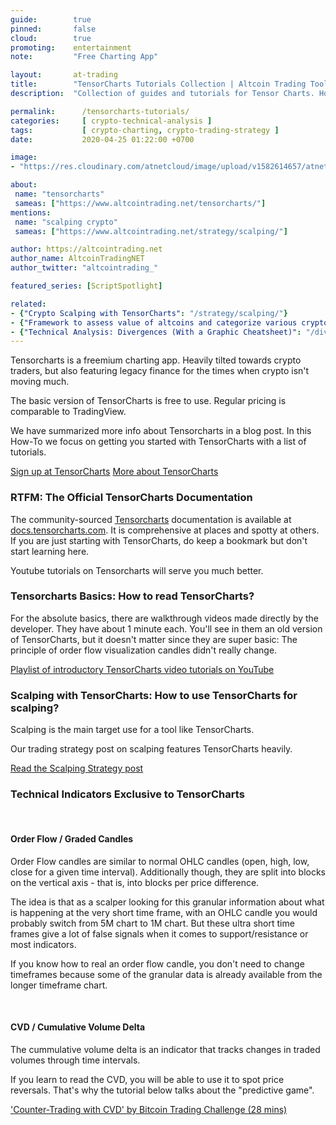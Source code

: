 ```yaml
---
guide:        true
pinned:       false
cloud:        true
promoting:    entertainment
note:         "Free Charting App"

layout:       at-trading
title:        "TensorCharts Tutorials Collection | Altcoin Trading Tools and Strategies"
description:  "Collection of guides and tutorials for Tensor Charts. How to read them, what to use them for, how to scalp crypto with Tensorcharts."

permalink:      /tensorcharts-tutorials/
categories:     [ crypto-technical-analysis ]
tags:           [ crypto-charting, crypto-trading-strategy ]
date:           2020-04-25 01:22:00 +0700

image:
- "https://res.cloudinary.com/atnetcloud/image/upload/v1582614657/atnet/blog_tensorcharts/tensor9_znpvtm.jpg"

about:
 name: "tensorcharts"
 sameas: ["https://www.altcointrading.net/tensorcharts/"]
mentions:
 name: "scalping crypto"
 sameas: ["https://www.altcointrading.net/strategy/scalping/"]

author: https://altcointrading.net
author_name: AltcoinTradingNET
author_twitter: "altcointrading_"

featured_series: [ScriptSpotlight]

related:
- {"Crypto Scalping with TensorCharts": "/strategy/scalping/"}
- {"Framework to assess value of altcoins and categorize various cryptocurrencies": "/value/"}
- {"Technical Analysis: Divergences (With a Graphic Cheatsheet)": "/divergences/"}
---
```


Tensorcharts is a freemium charting app. Heavily tilted towards crypto traders, but also featuring legacy finance for the times when crypto isn't moving much.

The basic version of TensorCharts is free to use. Regular pricing is comparable to TradingView.

We have summarized more info about Tensorcharts in a blog post. In this How-To we focus on getting you started with TensorCharts with a list of tutorials.

<a href="https://bit.ly/2VAd6YG" class="btn">Sign up at TensorCharts</a>&nbsp;<a href="/tensorcharts/" class="btn">More about TensorCharts</a>

### RTFM: The Official TensorCharts Documentation

The community-sourced [Tensorcharts](https://bit.ly/2VAd6YG) documentation is available at [docs.tensorcharts.com](https://docs.tensorcharts.com). It is comprehensive at places and spotty at others. If you are just starting with TensorCharts, do keep a bookmark but don't start learning here.

Youtube tutorials on Tensorcharts will serve you much better.

### Tensorcharts Basics: How to read TensorCharts?

For the absolute basics, there are walkthrough videos made directly by the developer. They have about 1 minute each. You'll see in them an old version of TensorCharts, but it doesn't matter since they are super basic: The principle of order flow visualization candles didn't really change.

[Playlist of introductory TensorCharts video tutorials on YouTube](https://www.youtube.com/watch?v=YZCUMtV8rBU&list=PLV2igM-bP06wcjn5J2Msu9nI3VYhvhu6T)


<article class="">
           <amp-youtube
                  data-videoid="YZCUMtV8rBU"
                  layout="responsive"
                  width="700" height="360">
           </amp-youtube>
</article>

### Scalping with TensorCharts: How to use TensorCharts for scalping?

Scalping is the main target use for a tool like TensorCharts.

Our trading strategy post on scalping features TensorCharts heavily.


<a href="/strategy/scalping/" class="btn">Read the Scalping Strategy post</a>

### Technical Indicators Exclusive to TensorCharts

&nbsp;

#### Order Flow / Graded Candles

Order Flow candles are similar to normal OHLC candles (open, high, low, close for a given time interval). Additionally though, they are split into blocks on the vertical axis - that is, into blocks per price difference.

The idea is that as a scalper looking for this granular information about what is happening at the very short time frame, with an OHLC candle you would probably switch from 5M chart to 1M chart. But these ultra short time frames give a lot of false signals when it comes to support/resistance or most indicators.

If you know how to real an order flow candle, you don't need to change timeframes because some of the granular data is already available from the longer timeframe chart.

<article class="">
  <amp-youtube
            data-videoid="d125WyqFO24"
            layout="responsive"
            width="700" height="360">
  </amp-youtube>
</article>

&nbsp;

#### CVD / Cumulative Volume Delta

The cummulative volume delta is an indicator that tracks changes in traded volumes through time intervals.

If you learn to read the CVD, you will be able to use it to spot price reversals. That's why the tutorial below talks about the "predictive game".

['Counter-Trading with CVD' by Bitcoin Trading Challenge (28 mins)](https://www.youtube.com/watch?v=gj-zxO-ZnSU)

<article class="">
           <amp-youtube
                  data-videoid="gj-zxO-ZnSU"
                  layout="responsive"
                  width="700" height="360">
           </amp-youtube>
</article>
